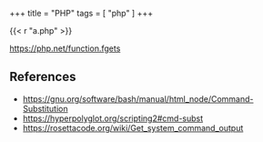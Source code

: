 +++
title = "PHP"
tags = [ "php" ]
+++

{{< r "a.php" >}}

<https://php.net/function.fgets>

## References

- <https://gnu.org/software/bash/manual/html_node/Command-Substitution>
- <https://hyperpolyglot.org/scripting2#cmd-subst>
- <https://rosettacode.org/wiki/Get_system_command_output>
